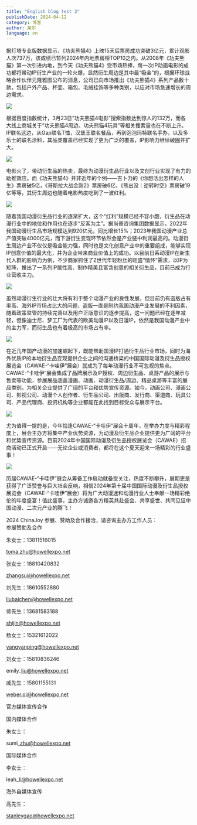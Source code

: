 ```yaml
---
title: "English blog test 3"
publishDate: 2024-04-12
category: 博客
author: 莱尔
language: en
---
```


据灯塔专业版数据显示，《功夫熊猫4》上映15天后票房成功突破3亿元，累计观影人次737万，该成绩已暂列2024年内地票房榜TOP10之内。从2008年《功夫熊猫》第一次引进内地，到今天《功夫熊猫4》受市场热捧，每一次IP动画电影的成功都将带动IP衍生产业的一轮火爆，显然衍生周边是其中最“吸金”的，根据环球战略合作伙伴元隆雅图公布的消息，公司已向市场推出《功夫熊猫4》系列产品数十款，包括户外产品、杯壶、箱包、毛绒挂饰等多种类别，以应对市场急速增长的周边需求。

![](https://ec-net-1251389766.cos.ap-shanghai.myqcloud.com/wp-content/uploads/2024/04/20240412162139826-576x1024.jpg)

根据百度指数统计，3月23日“功夫熊猫4电影”搜索指数达到惊人的132万，而各大线上商城关于“功夫熊猫4周边、功夫熊猫4玩具”等相关搜索量也在不断上升。IP联名这边，从Gap联名T恤，汉堡王联名餐品，再到泡泡玛特联名手办，以及多乐士的联名涂料，其品类覆盖已经实现了更为广泛的覆盖，IP影响力继续破圈并扩大。

![](https://ec-net-1251389766.cos.ap-shanghai.myqcloud.com/wp-content/uploads/2024/04/20240412162143917-873x1024.jpg)

电影火了，带动衍生品的热卖，最终为动漫衍生品行业以及文创行业实现了有力的助推效应。而《功夫熊猫4》并非近年的个例——吉卜力的《你想活出怎样的人生》票房破5亿，《哥斯拉大战金刚2》票房破6亿，《熊出没：逆转时空》票房破19亿等等，其衍生周边也随着电影热度吃到了一波红利。

![](https://ec-net-1251389766.cos.ap-shanghai.myqcloud.com/wp-content/uploads/2024/04/20240412162145163.jpg)

随着我国动漫衍生品行业的逐渐扩大，这个“红利”规模已经不容小觑，衍生品在动漫行业中的地位和作用也在逐步“反客为主”。据尚普咨询集团数据显示，2022年我国动漫衍生品市场规模达到920亿元，同比增长15%；2023年我国动漫产业总产值突破4000亿元，而下游衍生变现环节依然会是产业链中利润最高的。动漫衍生周边产业不仅仅是吸金能力强，同时也是文化创意产业中的重要组成，能够实现IP创意价值的最大化，并为企业带来商业价值上的成功。以目前日系动漫IP在新生代人群的影响力为例，不少商家抓住了Z世代年轻粉丝的旺盛“情怀”需求，以IP为矩阵，推出了一系列IP属性高、制作精美且富含创意的相关衍生品，目前已成为行业营收主力。

![](https://ec-net-1251389766.cos.ap-shanghai.myqcloud.com/wp-content/uploads/2024/04/20240412162153118.jpg)

虽然动漫衍生行业的壮大将有利于整个动漫产业的良性发展，但目前仍有盗版占有率高、海外IP市场占比大的问题，盗版一直是制约我国动漫产业发展的不利因素，随着政策监管的持续完善以及用户正版意识的逐步提高，这一问题已经在逐年减轻，但像迪士尼、梦工厂为代表的欧美动漫IP以及日漫IP，依然是我国动漫产业中的主力军，而衍生品也有着极高的市场占有率。

![](https://ec-net-1251389766.cos.ap-shanghai.myqcloud.com/wp-content/uploads/2024/04/20240412162209161.jpg)

在近几年国产动漫的加速崛起下，既能帮助国漫IP打通衍生品行业市场，同时为海外优质IP的本地衍生品变现提供企业之间的沟通桥梁的中国国际动漫及衍生品授权展览会（CAWAE-“卡哇伊”展会）就成为了每年动漫行业不可忽视的焦点。CAWAE-“卡哇伊”展会集成了品牌展示及IP授权、周边衍生品、桌游产品的展示与售卖等功能，参展展品涵盖漫画、动画、动漫衍生品/周边、精品桌游等丰富的展品类别，为相关企业提供了广阔的平台和优势宣传资源。如今，动画公司、漫画公司、影视公司、动漫个人创作者、衍生品公司、出版商、发行商、渠道商、玩具公司、产品代理商、投资机构等企业都能在此找到目标受众与展示平台。

![](https://ec-net-1251389766.cos.ap-shanghai.myqcloud.com/wp-content/uploads/2024/04/20240412162214227.jpg)

尤为值得一提的是，今年恰逢CAWAE-“卡哇伊”展会十周年，在举办力度与精彩程度上，展会主办方将集中产业优势资源，为动漫及衍生品企业提供更为广阔的平台和优势宣传资源。目前2024年中国国际动漫及衍生品授权展览会（CAWAE）招商活动已正式开启——无论企业或消费者，都将在这个夏天迎来一场精彩的行业盛事！

![](https://ec-net-1251389766.cos.ap-shanghai.myqcloud.com/wp-content/uploads/2024/04/20240412162216862-866x1024.jpg)

历届CAWAE-“卡哇伊”展会从筹备工作启动就备受关注，热度不断攀升，展期更是获得了广泛赞誉与巨大社会反响，相信2024年第十届中国国际动漫及衍生品授权展览会（CAWAE-“卡哇伊”展会）将为广大动漫迷和动漫行业人士奉献一场精彩绝伦的年度盛宴！值此盛事，主办方诚邀各方精英共赴盛会、共享盛世、共同见证中国动漫、二次元产业的腾飞！

2024 ChinaJoy 参展、赞助及合作接洽，请咨询主办方工作人员：  
参展赞助及合作

朱女士：13811516015

toma.zhu@howellexpo.net

张女士：18810420832

zhangsui@howellexpo.net

刘先生：18610552880

liubaichen@howellexpo.net

师先生：13681583188

shijin@howellexpo.net

杨女士：15321612022

[yangyanping@howellexpo.net](mailto:yangyanping@howellexpo.net)

刘女士：15810836246

emily\_liu@howellexpo.net

戚先生：15801155131

[weber.qi@howellexpo.net](mailto:weber.qi@howellexpo.net)

  
官方媒体宣传合作

国内媒体合作

朱女士：

sumi\_zhu@howellexpo.net

国际媒体合作

李女士：

leah\_li@howellexpo.net

海外自媒体宣传

高先生：

stanleygao@howellexpo.net
